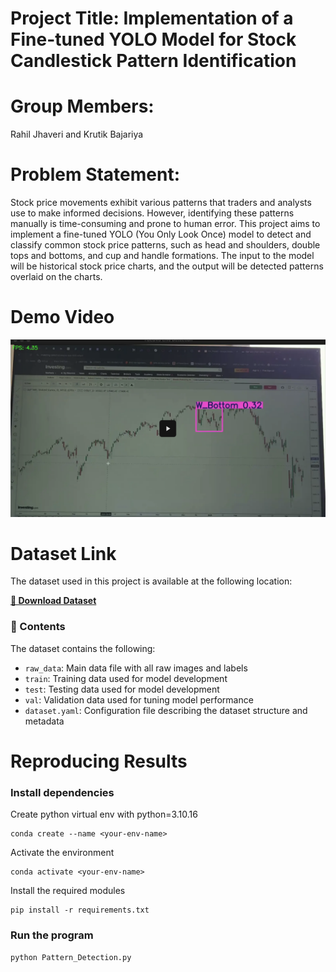 # Project Title: Implementation of a Fine-tuned YOLO Model for Stock Candlestick Pattern Identification

# Group Members: 
Rahil Jhaveri and Krutik Bajariya


# Problem Statement:
Stock price movements exhibit various patterns that traders and analysts use to make informed decisions. However, identifying these patterns manually is time-consuming and prone to human error. This project aims to implement a fine-tuned YOLO (You Only Look Once) model to detect and classify common stock price patterns, such as head and shoulders, double tops and bottoms, and cup and handle formations. The input to the model will be historical stock price charts, and the output will be detected patterns overlaid on the charts.

# Demo Video
[![Watch the video](Demo_Thumbnail.png)](https://drive.google.com/file/d/1uyz0cCfBZchSesqdDg8QN-RptX2NlR6O/view?usp=drive_link)

# Dataset Link
The dataset used in this project is available at the following location:

**[📎 Download Dataset](https://drive.google.com/drive/folders/1KKTvYTwWtxgQmVlzujrY67OdkGqzQiSv?usp=drive_link)**  

### 📁 Contents
The dataset contains the following:
- `raw_data`: Main data file with all raw images and labels
- `train`: Training data used for model development
- `test`: Testing data used for model development
- `val`: Validation data used for tuning model performance
- `dataset.yaml`: Configuration file describing the dataset structure and metadata


# Reproducing Results

### Install dependencies
Create python virtual env with python=3.10.16
```
conda create --name <your-env-name>
```
Activate the environment
```
conda activate <your-env-name>
```

Install the required modules
```
pip install -r requirements.txt
```

### Run the program
```
python Pattern_Detection.py
```
